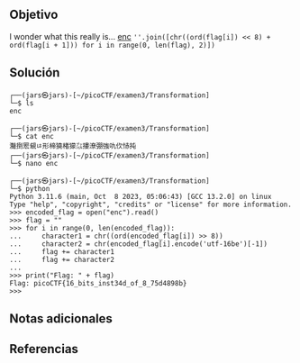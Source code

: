 ## Objetivo
I wonder what this really is... [enc](https://mercury.picoctf.net/static/77a2b202236aa741e988581e78d277a6/enc) `''.join([chr((ord(flag[i]) << 8) + ord(flag[i + 1])) for i in range(0, len(flag), 2)])`
## Solución
```
┌──(jars㉿jars)-[~/picoCTF/examen3/Transformation]
└─$ ls
enc
                                                                                                                                                                                                                                           
┌──(jars㉿jars)-[~/picoCTF/examen3/Transformation]
└─$ cat enc 
灩捯䍔䙻ㄶ形楴獟楮獴㌴摟潦弸強㕤㐸㤸扽                                                                                                                                                                                                                                           
┌──(jars㉿jars)-[~/picoCTF/examen3/Transformation]
└─$ nano enc   
                                                                                                                                                                                                                                           
┌──(jars㉿jars)-[~/picoCTF/examen3/Transformation]
└─$ python       
Python 3.11.6 (main, Oct  8 2023, 05:06:43) [GCC 13.2.0] on linux
Type "help", "copyright", "credits" or "license" for more information.
>>> encoded_flag = open("enc").read()
>>> flag = ""
>>> for i in range(0, len(encoded_flag)):
...     character1 = chr((ord(encoded_flag[i]) >> 8))
...     character2 = chr(encoded_flag[i].encode('utf-16be')[-1])
...     flag += character1
...     flag += character2
... 
>>> print("Flag: " + flag)
Flag: picoCTF{16_bits_inst34d_of_8_75d4898b}
>>> 

```
## Notas adicionales
## Referencias 